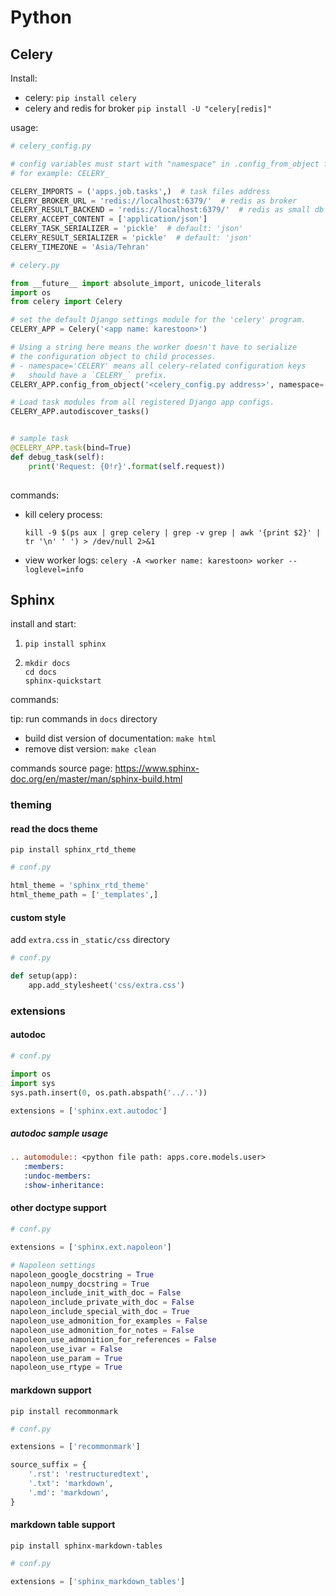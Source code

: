 # Python

## Celery

Install:

- celery: `pip install celery`
- celery and redis for broker `pip install -U "celery[redis]"`

usage:

```python
# celery_config.py

# config variables must start with "namespace" in .config_from_object function
# for example: CELERY_

CELERY_IMPORTS = ('apps.job.tasks',)  # task files address
CELERY_BROKER_URL = 'redis://localhost:6379/'  # redis as broker
CELERY_RESULT_BACKEND = 'redis://localhost:6379/'  # redis as small db
CELERY_ACCEPT_CONTENT = ['application/json']
CELERY_TASK_SERIALIZER = 'pickle'  # default: 'json'
CELERY_RESULT_SERIALIZER = 'pickle'  # default: 'json'
CELERY_TIMEZONE = 'Asia/Tehran'
```

```python
# celery.py

from __future__ import absolute_import, unicode_literals
import os
from celery import Celery

# set the default Django settings module for the 'celery' program.
CELERY_APP = Celery('<app name: karestoon>')

# Using a string here means the worker doesn't have to serialize
# the configuration object to child processes.
# - namespace='CELERY' means all celery-related configuration keys
#   should have a `CELERY_` prefix.
CELERY_APP.config_from_object('<celery_config.py address>', namespace='CELERY')

# Load task modules from all registered Django app configs.
CELERY_APP.autodiscover_tasks()


# sample task
@CELERY_APP.task(bind=True)
def debug_task(self):
    print('Request: {0!r}'.format(self.request))
    
```

commands:

- kill celery process:

  `kill -9 $(ps aux | grep celery | grep -v grep | awk '{print $2}' | tr '\n' ' ') > /dev/null 2>&1`

- view worker logs: `celery -A <worker name: karestoon> worker --loglevel=info`

## Sphinx

install and start:

1. `pip install sphinx`

2. ```
   mkdir docs
   cd docs
   sphinx-quickstart
   ```

commands:

tip: run commands in `docs` directory

- build dist version of documentation: `make html`
- remove dist version: `make clean`

commands source page: <https://www.sphinx-doc.org/en/master/man/sphinx-build.html>

### theming

#### read the docs theme

 `pip install sphinx_rtd_theme`

```python
# conf.py

html_theme = 'sphinx_rtd_theme'
html_theme_path = ['_templates',]
```

#### custom style

add `extra.css` in `_static/css` directory

```python
# conf.py

def setup(app):
    app.add_stylesheet('css/extra.css')
```

### extensions

#### autodoc

```python
# conf.py

import os
import sys
sys.path.insert(0, os.path.abspath('../..'))

extensions = ['sphinx.ext.autodoc']
```

##### autodoc sample usage

```rst
.. automodule:: <python file path: apps.core.models.user>
   :members:
   :undoc-members:
   :show-inheritance:
```

#### other doctype support

```python
# conf.py

extensions = ['sphinx.ext.napoleon']

# Napoleon settings
napoleon_google_docstring = True
napoleon_numpy_docstring = True
napoleon_include_init_with_doc = False
napoleon_include_private_with_doc = False
napoleon_include_special_with_doc = True
napoleon_use_admonition_for_examples = False
napoleon_use_admonition_for_notes = False
napoleon_use_admonition_for_references = False
napoleon_use_ivar = False
napoleon_use_param = True
napoleon_use_rtype = True
```

#### markdown support

`pip install recommonmark`

```python
# conf.py

extensions = ['recommonmark']

source_suffix = {
    '.rst': 'restructuredtext',
    '.txt': 'markdown',
    '.md': 'markdown',
}
```

#### markdown table support

`pip install sphinx-markdown-tables`

```python
# conf.py

extensions = ['sphinx_markdown_tables']
```
